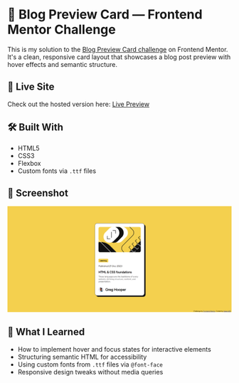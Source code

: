 # 📰 Blog Preview Card — Frontend Mentor Challenge

This is my solution to the [Blog Preview Card challenge]() on Frontend Mentor. It's a clean, responsive card layout that showcases a blog post preview with hover effects and semantic structure.

## 🚀 Live Site  
Check out the hosted version here: [Live Preview](https://kakarot26.github.io/Blog-Preview-FM-Solution/)

## 🛠️ Built With
- HTML5
- CSS3
- Flexbox
- Custom fonts via `.ttf` files

## 📸 Screenshot
![Blog Preview Card Screenshot](docs/assets/images/screenshot.png)

## 🎯 What I Learned
- How to implement hover and focus states for interactive elements
- Structuring semantic HTML for accessibility
- Using custom fonts from `.ttf` files via `@font-face`
- Responsive design tweaks without media queries

